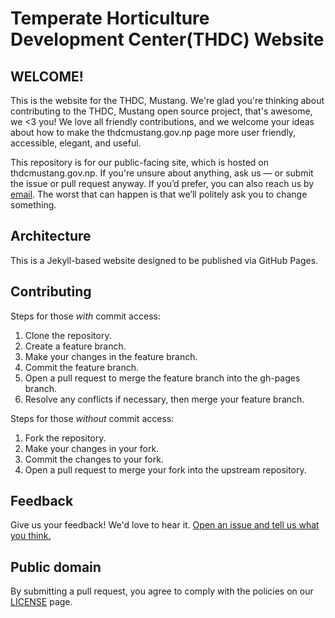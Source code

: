 Temperate Horticulture Development Center(THDC) Website 
==========================

## WELCOME!

This is the website for the THDC, Mustang. We're glad you're thinking about contributing to the THDC, Mustang open source project, that's awesome, we <3 you! We love all friendly contributions, and we welcome your ideas about how to make the thdcmustang.gov.np page more user friendly, accessible, elegant, and useful.

This repository is for our public-facing site, which is hosted on thdcmustang.gov.np. If you're unsure about anything, ask us — or submit the issue or pull request anyway. If you’d prefer, you can also reach us by [email](mailto:dev@thdc.gov.np). The worst that can happen is that we’ll politely ask you to change something. 


## Architecture

This is a Jekyll-based website designed to be published via GitHub Pages.


## Contributing

Steps for those *with* commit access:

1. Clone the repository.
2. Create a feature branch.
3. Make your changes in the feature branch.
4. Commit the feature branch.
5. Open a pull request to merge the feature branch into the gh-pages branch.
6. Resolve any conflicts if necessary, then merge your feature branch.

Steps for those *without* commit access:

1. Fork the repository.
2. Make your changes in your fork.
3. Commit the changes to your fork.
4. Open a pull request to merge your fork into the upstream repository.


## Feedback

Give us your feedback! We'd love to hear it. [Open an issue and tell us what you think.](https://github.com/DevTHDC)


## Public domain
By submitting a pull request, you agree to comply with the policies on our [LICENSE](LICENSE.md) page.
